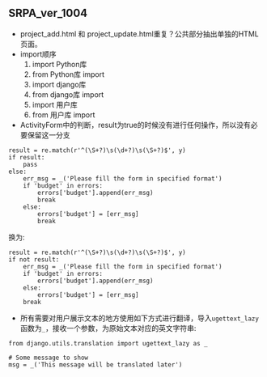 ## SRPA_ver_1004

* project_add.html 和 project_update.html重复？公共部分抽出单独的HTML页面。
* import顺序
	1. import Python库
	2. from Python库 import
	3. import django库
	4. from django库 import
	5. import 用户库
	6. from 用户库 import	
* ActivityForm中的判断，result为true的时候没有进行任何操作，所以没有必要保留这一分支

```
result = re.match(r'^(\S+?)\s(\d+?)\s(\S+?)$', y)
if result:
    pass
else:
	err_msg = _('Please fill the form in specified format')
	if 'budget' in errors:
		errors['budget'].append(err_msg)
		break
	else:
		errors['budget'] = [err_msg]
		break
```

换为:

```
result = re.match(r'^(\S+?)\s(\d+?)\s(\S+?)$', y)
if not result:
	err_msg = _('Please fill the form in specified format')
	if 'budget' in errors:
		errors['budget'].append(err_msg)
	else:
		errors['budget'] = [err_msg]
	break
```

* 所有需要对用户展示文本的地方使用如下方式进行翻译，导入`ugettext_lazy`函数为`_`，接收一个参数，为原始文本对应的英文字符串:

```
from django.utils.translation import ugettext_lazy as _

# Some message to show
msg = _('This message will be translated later')
```

